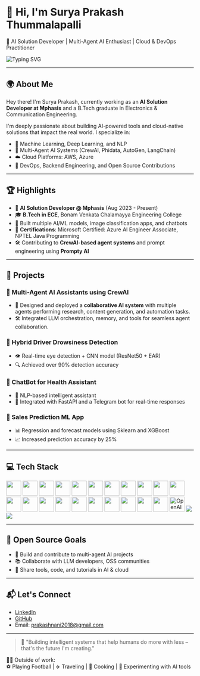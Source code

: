 # 👋 Hi, I'm Surya Prakash Thummalapalli

🚀 AI Solution Developer | Multi-Agent AI Enthusiast | Cloud & DevOps Practitioner

![Typing SVG](https://readme-typing-svg.demolab.com/?lines=AI+Solution+Developer;Multi-Agent+AI+Builder;Cloud+Computing+Explorer;Open+Source+Contributor&font=Fira+Code&center=true&width=440&height=45&color=00ADB5)

---

## 🌍 About Me

Hey there! I'm Surya Prakash, currently working as an **AI Solution Developer at Mphasis** and a B.Tech graduate in Electronics & Communication Engineering.

I'm deeply passionate about building AI-powered tools and cloud-native solutions that impact the real world. I specialize in:

- 🧠 Machine Learning, Deep Learning, and NLP
- 🤖 Multi-Agent AI Systems (CrewAI, Phidata, AutoGen, LangChain)
- ☁️ Cloud Platforms: AWS, Azure
- 🧰 DevOps, Backend Engineering, and Open Source Contributions

---

## 🏆 Highlights

- 💼 **AI Solution Developer @ Mphasis** (Aug 2023 - Present)
- 🎓 **B.Tech in ECE**, Bonam Venkata Chalamayya Engineering College
- 🧠 Built multiple AI/ML models, image classification apps, and chatbots
- 📜 **Certifications**: Microsoft Certified: Azure AI Engineer Associate, NPTEL Java Programming
- 🛠️ Contributing to **CrewAI-based agent systems** and prompt engineering using **Prompty AI**

---

## 🚀 Projects

### 📌 Multi-Agent AI Assistants using CrewAI
- 🤖 Designed and deployed a **collaborative AI system** with multiple agents performing research, content generation, and automation tasks.
- 🛠 Integrated LLM orchestration, memory, and tools for seamless agent collaboration.

### 📌 Hybrid Driver Drowsiness Detection
- 👁️ Real-time eye detection + CNN model (ResNet50 + EAR)
- 🔍 Achieved over 90% detection accuracy

### 📌 ChatBot for Health Assistant
- 🧠 NLP-based intelligent assistant
- 💬 Integrated with FastAPI and a Telegram bot for real-time responses

### 📌 Sales Prediction ML App
- 📊 Regression and forecast models using Sklearn and XGBoost
- 📈 Increased prediction accuracy by 25%

---

## 💻 Tech Stack

<p align="left">
  <!-- Programming -->
  <img src="https://cdn.jsdelivr.net/gh/devicons/devicon/icons/java/java-original.svg" width="40" height="40"/>
  <img src="https://cdn.jsdelivr.net/gh/devicons/devicon/icons/python/python-original.svg" width="40" height="40"/>
  <img src="https://cdn.jsdelivr.net/gh/devicons/devicon/icons/javascript/javascript-original.svg" width="40" height="40"/>

  <!-- Web -->
  <img src="https://cdn.jsdelivr.net/gh/devicons/devicon/icons/html5/html5-original.svg" width="40" height="40"/>
  <img src="https://cdn.jsdelivr.net/gh/devicons/devicon/icons/css3/css3-original.svg" width="40" height="40"/>
  <img src="https://cdn.jsdelivr.net/gh/devicons/devicon/icons/react/react-original.svg" width="40" height="40"/>
  <img src="https://cdn.jsdelivr.net/gh/devicons/devicon/icons/nodejs/nodejs-original.svg" width="40" height="40"/>
  <img src="https://cdn.jsdelivr.net/gh/devicons/devicon/icons/express/express-original.svg" width="40" height="40"/>

  <!-- Databases -->
  <img src="https://cdn.jsdelivr.net/gh/devicons/devicon/icons/mysql/mysql-original.svg" width="40" height="40"/>
  <img src="https://cdn.jsdelivr.net/gh/devicons/devicon/icons/postgresql/postgresql-original.svg" width="40" height="40"/>
  <img src="https://cdn.jsdelivr.net/gh/devicons/devicon/icons/mongodb/mongodb-original.svg" width="40" height="40"/>

  <!-- DevOps & Cloud -->
  <img src="https://cdn.jsdelivr.net/gh/devicons/devicon/icons/docker/docker-original.svg" width="40" height="40"/>
  <img src="https://cdn.jsdelivr.net/gh/devicons/devicon/icons/kubernetes/kubernetes-plain.svg" width="40" height="40"/>
  <img src="https://cdn.jsdelivr.net/gh/devicons/devicon/icons/linux/linux-original.svg" width="40" height="40"/>
  <img src="https://cdn.jsdelivr.net/gh/devicons/devicon/icons/git/git-original.svg" width="40" height="40"/>
  <img src="https://cdn.jsdelivr.net/gh/devicons/devicon/icons/github/github-original.svg" width="40" height="40"/>
  <img src="https://cdn.jsdelivr.net/gh/devicons/devicon/icons/amazonwebservices/amazonwebservices-original.svg" width="40" height="40"/>
  <img src="https://cdn.jsdelivr.net/gh/devicons/devicon/icons/googlecloud/googlecloud-original.svg" width="40" height="40"/>
  <img src="https://cdn.jsdelivr.net/gh/devicons/devicon/icons/azure/azure-original.svg" width="40" height="40"/>

  <!-- AI/ML -->
  <img src="https://cdn.jsdelivr.net/gh/devicons/devicon/icons/tensorflow/tensorflow-original.svg" width="40" height="40"/>
  <img src="https://cdn.jsdelivr.net/gh/devicons/devicon/icons/pytorch/pytorch-original.svg" width="40" height="40"/>
  <img src="https://cdn.jsdelivr.net/gh/simple-icons/simple-icons/icons/openai.svg" width="40" height="40" alt="OpenAI" />
  <img src="https://img.shields.io/badge/CrewAI-000?style=for-the-badge&logoColor=white" />
  <img src="https://img.shields.io/badge/PromptyAI-000?style=for-the-badge&logoColor=white" />
</p>

---

## 🌱 Open Source Goals

- 🚀 Build and contribute to multi-agent AI projects
- 📚 Collaborate with LLM developers, OSS communities
- 🤝 Share tools, code, and tutorials in AI & cloud

---

## 📬 Let's Connect

- [LinkedIn](https://www.linkedin.com/in/surya-prakash-thummalapalli/)  
- [GitHub](https://github.com/prakashnanis)  
- Email: prakashnani2018@gmail.com

---

> 🧠 "Building intelligent systems that help humans do more with less – that's the future I'm creating."

🏃‍♂️ Outside of work:  
⚽ Playing Football | ✈️ Traveling | 🍳 Cooking | 🤖 Experimenting with AI tools
